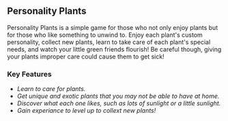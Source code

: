 ## Personality Plants

Personality Plants is a simple game for those who not only enjoy plants but for those who like something to unwind to. Enjoy each plant's custom personality, collect new plants, learn to take care of each plant's special needs, and watch your little green friends flourish! Be careful though, giving your plants improper care could cause them to get sick! 

### Key Features
- _Learn to care for plants._
- _Get unique and exotic plants that you may not be able to have at home._
- _Discover what each one likes, such as lots of sunlight or a little sunlight._
- _Gain experiance to level up to collext new plants!_
